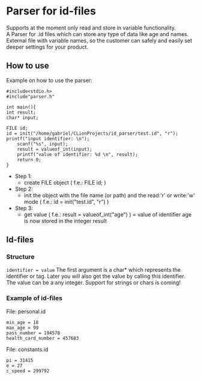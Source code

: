 
# Parser for id-files
Supports at the moment only read and store in variable functionality.   
A Parser for .id files which can store any type of data like age and names.
External file with variable names, so the customer can safely and easily set deeper settings for your product.   

## How to use
Example on how to use the parser:

    #include<stdio.h>  
    #include"parser.h"  
      
    int main(){  
	int result;  
	char* input;  
      
	FILE id;  
	id = init("/home/gabriel/CLionProjects/id_parser/test.id", "r");  
	printf("input identifier: \n");  
      	scanf("%s", input);  
      	result = valueof_int(input);  
      	printf("value of identifier: %d \n", result);  
     	return 0;  
    }
 * Step 1:
	 * create FILE object ( f.e.: FILE id; )
* Step 2:
	* init the object with the file name (or path) and the read:'r' or write:'w' mode ( f.e.: id = init("test.id", "r") )
* Step 3:
	* get value ( f.e.: result = valueof_int("age") ) = value of identifier age is now stored in the integer result

## Id-files  
### Structure
`identifier = value`
The first argument is a char* which represents the identifier or tag. Later you will also get the value by calling this
 identifier. The value can be a any integer. Support for strings or chars is coming!  


### Example of id-files
File: personal.id

    min_age = 18
    max_age = 99
    pass_number = 194578
    health_card_number = 457683
File: constants.id

    pi = 31415
    e = 27
    c_speed = 299792
